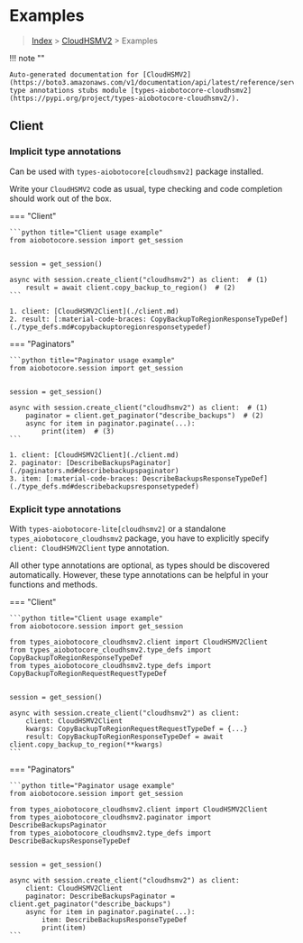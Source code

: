 # Examples

> [Index](../README.md) > [CloudHSMV2](./README.md) > Examples

!!! note ""

    Auto-generated documentation for [CloudHSMV2](https://boto3.amazonaws.com/v1/documentation/api/latest/reference/services/cloudhsmv2.html#CloudHSMV2)
    type annotations stubs module [types-aiobotocore-cloudhsmv2](https://pypi.org/project/types-aiobotocore-cloudhsmv2/).

## Client

### Implicit type annotations

Can be used with `types-aiobotocore[cloudhsmv2]` package installed.

Write your `CloudHSMV2` code as usual,
type checking and code completion should work out of the box.



=== "Client"

    ```python title="Client usage example"
    from aiobotocore.session import get_session


    session = get_session()

    async with session.create_client("cloudhsmv2") as client:  # (1)
        result = await client.copy_backup_to_region()  # (2)
    ```

    1. client: [CloudHSMV2Client](./client.md)
    2. result: [:material-code-braces: CopyBackupToRegionResponseTypeDef](./type_defs.md#copybackuptoregionresponsetypedef) 



=== "Paginators"

    ```python title="Paginator usage example"
    from aiobotocore.session import get_session


    session = get_session()

    async with session.create_client("cloudhsmv2") as client:  # (1)
        paginator = client.get_paginator("describe_backups")  # (2)
        async for item in paginator.paginate(...):
            print(item)  # (3)
    ```

    1. client: [CloudHSMV2Client](./client.md)
    2. paginator: [DescribeBackupsPaginator](./paginators.md#describebackupspaginator)
    3. item: [:material-code-braces: DescribeBackupsResponseTypeDef](./type_defs.md#describebackupsresponsetypedef) 




### Explicit type annotations

With `types-aiobotocore-lite[cloudhsmv2]`
or a standalone `types_aiobotocore_cloudhsmv2` package, you have to explicitly specify
`client: CloudHSMV2Client` type annotation.

All other type annotations are optional, as types should be discovered automatically.
However, these type annotations can be helpful in your functions and methods.


=== "Client"

    ```python title="Client usage example"
    from aiobotocore.session import get_session

    from types_aiobotocore_cloudhsmv2.client import CloudHSMV2Client
    from types_aiobotocore_cloudhsmv2.type_defs import CopyBackupToRegionResponseTypeDef
    from types_aiobotocore_cloudhsmv2.type_defs import CopyBackupToRegionRequestRequestTypeDef


    session = get_session()

    async with session.create_client("cloudhsmv2") as client:
        client: CloudHSMV2Client
        kwargs: CopyBackupToRegionRequestRequestTypeDef = {...}
        result: CopyBackupToRegionResponseTypeDef = await client.copy_backup_to_region(**kwargs)
    ```



=== "Paginators"

    ```python title="Paginator usage example"
    from aiobotocore.session import get_session

    from types_aiobotocore_cloudhsmv2.client import CloudHSMV2Client
    from types_aiobotocore_cloudhsmv2.paginator import DescribeBackupsPaginator
    from types_aiobotocore_cloudhsmv2.type_defs import DescribeBackupsResponseTypeDef


    session = get_session()

    async with session.create_client("cloudhsmv2") as client:
        client: CloudHSMV2Client
        paginator: DescribeBackupsPaginator = client.get_paginator("describe_backups")
        async for item in paginator.paginate(...):
            item: DescribeBackupsResponseTypeDef
            print(item)
    ```


